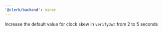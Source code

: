 ```yaml
---
'@clerk/backend': minor
---
```


Increase the default value for clock skew in `verifyJwt` from 2 to 5 seconds
